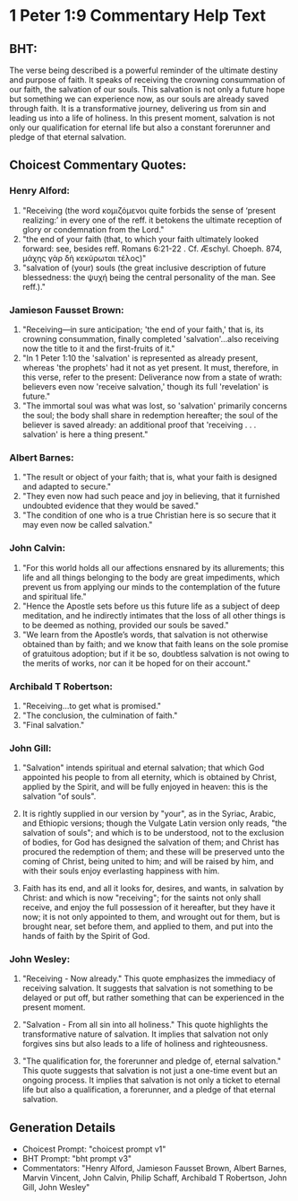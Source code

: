 # 1 Peter 1:9 Commentary Help Text

## BHT:
The verse being described is a powerful reminder of the ultimate destiny and purpose of faith. It speaks of receiving the crowning consummation of our faith, the salvation of our souls. This salvation is not only a future hope but something we can experience now, as our souls are already saved through faith. It is a transformative journey, delivering us from sin and leading us into a life of holiness. In this present moment, salvation is not only our qualification for eternal life but also a constant forerunner and pledge of that eternal salvation.

## Choicest Commentary Quotes:
### Henry Alford:
1. "Receiving (the word κομιζόμενοι quite forbids the sense of ‘present realizing:’ in every one of the reff. it betokens the ultimate reception of glory or condemnation from the Lord."
2. "the end of your faith (that, to which your faith ultimately looked forward: see, besides reff. Romans 6:21-22 . Cf. Æschyl. Choeph. 874, μάχης γὰρ δὴ κεκύρωται τέλος)"
3. "salvation of (your) souls (the great inclusive description of future blessedness: the ψυχή being the central personality of the man. See reff.)."

### Jamieson Fausset Brown:
1. "Receiving—in sure anticipation; 'the end of your faith,' that is, its crowning consummation, finally completed 'salvation'...also receiving now the title to it and the first-fruits of it." 
2. "In 1 Peter 1:10 the 'salvation' is represented as already present, whereas 'the prophets' had it not as yet present. It must, therefore, in this verse, refer to the present: Deliverance now from a state of wrath: believers even now 'receive salvation,' though its full 'revelation' is future."
3. "The immortal soul was what was lost, so 'salvation' primarily concerns the soul; the body shall share in redemption hereafter; the soul of the believer is saved already: an additional proof that 'receiving . . . salvation' is here a thing present."

### Albert Barnes:
1. "The result or object of your faith; that is, what your faith is designed and adapted to secure."
2. "They even now had such peace and joy in believing, that it furnished undoubted evidence that they would be saved."
3. "The condition of one who is a true Christian here is so secure that it may even now be called salvation."

### John Calvin:
1. "For this world holds all our affections ensnared by its allurements; this life and all things belonging to the body are great impediments, which prevent us from applying our minds to the contemplation of the future and spiritual life."
2. "Hence the Apostle sets before us this future life as a subject of deep meditation, and he indirectly intimates that the loss of all other things is to be deemed as nothing, provided our souls be saved."
3. "We learn from the Apostle’s words, that salvation is not otherwise obtained than by faith; and we know that faith leans on the sole promise of gratuitous adoption; but if it be so, doubtless salvation is not owing to the merits of works, nor can it be hoped for on their account."

### Archibald T Robertson:
1. "Receiving...to get what is promised." 
2. "The conclusion, the culmination of faith."
3. "Final salvation."

### John Gill:
1. "Salvation" intends spiritual and eternal salvation; that which God appointed his people to from all eternity, which is obtained by Christ, applied by the Spirit, and will be fully enjoyed in heaven: this is the salvation "of souls". 

2. It is rightly supplied in our version by "your", as in the Syriac, Arabic, and Ethiopic versions; though the Vulgate Latin version only reads, "the salvation of souls"; and which is to be understood, not to the exclusion of bodies, for God has designed the salvation of them; and Christ has procured the redemption of them; and these will be preserved unto the coming of Christ, being united to him; and will be raised by him, and with their souls enjoy everlasting happiness with him.

3. Faith has its end, and all it looks for, desires, and wants, in salvation by Christ: and which is now "receiving"; for the saints not only shall receive, and enjoy the full possession of it hereafter, but they have it now; it is not only appointed to them, and wrought out for them, but is brought near, set before them, and applied to them, and put into the hands of faith by the Spirit of God.

### John Wesley:
1. "Receiving - Now already." This quote emphasizes the immediacy of receiving salvation. It suggests that salvation is not something to be delayed or put off, but rather something that can be experienced in the present moment.

2. "Salvation - From all sin into all holiness." This quote highlights the transformative nature of salvation. It implies that salvation not only forgives sins but also leads to a life of holiness and righteousness.

3. "The qualification for, the forerunner and pledge of, eternal salvation." This quote suggests that salvation is not just a one-time event but an ongoing process. It implies that salvation is not only a ticket to eternal life but also a qualification, a forerunner, and a pledge of that eternal salvation.


## Generation Details
- Choicest Prompt: "choicest prompt v1"
- BHT Prompt: "bht prompt v3"
- Commentators: "Henry Alford, Jamieson Fausset Brown, Albert Barnes, Marvin Vincent, John Calvin, Philip Schaff, Archibald T Robertson, John Gill, John Wesley"
